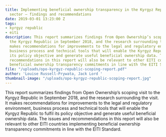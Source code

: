 ```yaml
---
title: Implementing beneficial ownership transparency in the Kyrgyz Republic extractives
  sector — findings and recommendations
date: 2019-03-01 13:23:00 Z
tags:
- kyrgyz republic
- eiti
description: This report summarizes findings from Open Ownership’s scoping visit to
  the Kyrgyz Republic in September 2018, and the research surrounding the visit. It
  makes recommendations for improvements to the legal and regulatory environment,
  business process and technical tools that will enable the Kyrgyz Republic to fulfil
  its policy objective and generate useful beneficial ownership data. The issues and
  recommendations in this report will also be relevant to other EITI countries implementing
  beneficial ownership transparency commitments in line with the EITI Standard.
file: "/uploads/opo-kyrgyz-republic-scoping-report.pdf"
author: 'Louise Russell-Prywata, Jack Lord '
thumbnail-image: "/uploads/opo-kyrgyz-republic-scoping-report.jpg"
---
```


This report summarizes findings from Open Ownership’s scoping visit to the Kyrgyz Republic in September 2018, and the research surrounding the visit. It makes recommendations for improvements to the legal and regulatory environment, business process and technical tools that will enable the Kyrgyz Republic to fulfil its policy objective and generate useful beneficial ownership data. The issues and recommendations in this report will also be relevant to other EITI countries implementing beneficial ownership transparency commitments in line with the EITI Standard.
